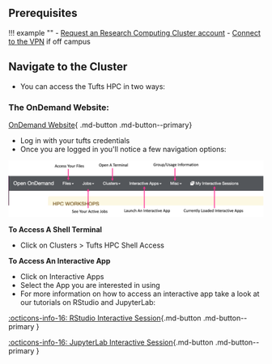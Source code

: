 ## Prerequisites

!!! example ""
    - [Request an Research Computing Cluster account](http://research.uit.tufts.edu/)
    - [Connect to the VPN](https://access.tufts.edu/vpn) if off campus


## Navigate to the Cluster

- You can access the Tufts HPC in two ways:

### The OnDemand Website:

[OnDemand Website](https://ondemand.pax.tufts.edu){ .md-button .md-button--primary}

- Log in with your tufts credentials
- Once you are logged in you'll notice a few navigation options:

![](images/ondemand_layout_pic.png)

**To Access A Shell Terminal**

- Click on Clusters > Tufts HPC Shell Access

**To Access An Interactive App**

- Click on Interactive Apps
- Select the App you are interested in using
- For more information on how to access an interactive app take a look at our tutorials on RStudio and JupyterLab:


[:octicons-info-16: RStudio Interactive Session](https://bionomad.github.io/tuftsTutorials/tools/r-rstudio/){.md-button .md-button--primary }

[:octicons-info-16: JupyterLab Interactive Session](https://bionomad.github.io/tuftsTutorials/tools/python-jupyter/){.md-button .md-button--primary }
